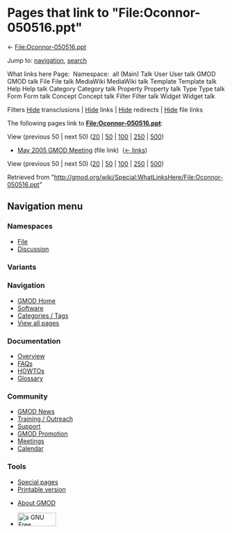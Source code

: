<div id="mw-page-base" class="noprint">

</div>

<div id="mw-head-base" class="noprint">

</div>

<div id="content" class="mw-body" role="main">

<span id="top"></span>

<div id="mw-js-message" style="display:none;">

</div>



# <span dir="auto">Pages that link to "File:Oconnor-050516.ppt"</span>

<div id="bodyContent">

<div id="contentSub">

←
[File:Oconnor-050516.ppt](/wiki/File:Oconnor-050516.ppt "File:Oconnor-050516.ppt")

</div>

<div id="jump-to-nav" class="mw-jump">

Jump to: [navigation](#mw-navigation), [search](#p-search)

</div>

<div id="mw-content-text">

What links here Page:  Namespace:  all (Main) Talk User User talk GMOD
GMOD talk File File talk MediaWiki MediaWiki talk Template Template talk
Help Help talk Category Category talk Property Property talk Type Type
talk Form Form talk Concept Concept talk Filter Filter talk Widget
Widget talk

Filters
[Hide](/mediawiki/index.php?title=Special:WhatLinksHere/File:Oconnor-050516.ppt&hidetrans=1 "Special:WhatLinksHere/File:Oconnor-050516.ppt")
transclusions \|
[Hide](/mediawiki/index.php?title=Special:WhatLinksHere/File:Oconnor-050516.ppt&hidelinks=1 "Special:WhatLinksHere/File:Oconnor-050516.ppt")
links \|
[Hide](/mediawiki/index.php?title=Special:WhatLinksHere/File:Oconnor-050516.ppt&hideredirs=1 "Special:WhatLinksHere/File:Oconnor-050516.ppt")
redirects \|
[Hide](/mediawiki/index.php?title=Special:WhatLinksHere/File:Oconnor-050516.ppt&hideimages=1 "Special:WhatLinksHere/File:Oconnor-050516.ppt")
file links

The following pages link to
**[File:Oconnor-050516.ppt](/wiki/File:Oconnor-050516.ppt "File:Oconnor-050516.ppt")**:

View (previous 50 \| next 50)
([20](/mediawiki/index.php?title=Special:WhatLinksHere/File:Oconnor-050516.ppt&limit=20 "Special:WhatLinksHere/File:Oconnor-050516.ppt")
\|
[50](/mediawiki/index.php?title=Special:WhatLinksHere/File:Oconnor-050516.ppt&limit=50 "Special:WhatLinksHere/File:Oconnor-050516.ppt")
\|
[100](/mediawiki/index.php?title=Special:WhatLinksHere/File:Oconnor-050516.ppt&limit=100 "Special:WhatLinksHere/File:Oconnor-050516.ppt")
\|
[250](/mediawiki/index.php?title=Special:WhatLinksHere/File:Oconnor-050516.ppt&limit=250 "Special:WhatLinksHere/File:Oconnor-050516.ppt")
\|
[500](/mediawiki/index.php?title=Special:WhatLinksHere/File:Oconnor-050516.ppt&limit=500 "Special:WhatLinksHere/File:Oconnor-050516.ppt"))

- [May 2005 GMOD
  Meeting](/wiki/May_2005_GMOD_Meeting "May 2005 GMOD Meeting") (file
  link) ‎ <span class="mw-whatlinkshere-tools">([←
  links](/mediawiki/index.php?title=Special:WhatLinksHere&target=May+2005+GMOD+Meeting "Special:WhatLinksHere"))</span>

View (previous 50 \| next 50)
([20](/mediawiki/index.php?title=Special:WhatLinksHere/File:Oconnor-050516.ppt&limit=20 "Special:WhatLinksHere/File:Oconnor-050516.ppt")
\|
[50](/mediawiki/index.php?title=Special:WhatLinksHere/File:Oconnor-050516.ppt&limit=50 "Special:WhatLinksHere/File:Oconnor-050516.ppt")
\|
[100](/mediawiki/index.php?title=Special:WhatLinksHere/File:Oconnor-050516.ppt&limit=100 "Special:WhatLinksHere/File:Oconnor-050516.ppt")
\|
[250](/mediawiki/index.php?title=Special:WhatLinksHere/File:Oconnor-050516.ppt&limit=250 "Special:WhatLinksHere/File:Oconnor-050516.ppt")
\|
[500](/mediawiki/index.php?title=Special:WhatLinksHere/File:Oconnor-050516.ppt&limit=500 "Special:WhatLinksHere/File:Oconnor-050516.ppt"))

</div>

<div class="printfooter">

Retrieved from
"<http://gmod.org/wiki/Special:WhatLinksHere/File:Oconnor-050516.ppt>"

</div>

<div id="catlinks" class="catlinks catlinks-allhidden">

</div>

<div class="visualClear">

</div>

</div>

</div>

<div id="mw-navigation">

## Navigation menu

<div id="mw-head">



<div id="left-navigation">

<div id="p-namespaces" class="vectorTabs" role="navigation"
aria-labelledby="p-namespaces-label">

### Namespaces

- <span id="ca-nstab-image"><a href="/wiki/File:Oconnor-050516.ppt" accesskey="c"
  title="View the file page [c]">File</a></span>
- <span id="ca-talk"><a
  href="/mediawiki/index.php?title=File_talk:Oconnor-050516.ppt&amp;action=edit&amp;redlink=1"
  accesskey="t"
  title="Discussion about the content page [t]">Discussion</a></span>

</div>

<div id="p-variants" class="vectorMenu emptyPortlet" role="navigation"
aria-labelledby="p-variants-label">

### 

### Variants[](#)

<div class="menu">

</div>

</div>

</div>

<div id="right-navigation">





</div>



</div>

</div>

</div>

<div id="mw-panel">

<div id="p-logo" role="banner">

<a href="/wiki/Main_Page"
style="background-image: url(http://gmod.org/images/GMOD-cogs.png);"
title="Visit the main page"></a>

</div>

<div id="p-Navigation" class="portal" role="navigation"
aria-labelledby="p-Navigation-label">

### Navigation

<div class="body">

- <span id="n-GMOD-Home">[GMOD Home](/wiki/Main_Page)</span>
- <span id="n-Software">[Software](/wiki/GMOD_Components)</span>
- <span id="n-Categories-.2F-Tags">[Categories /
  Tags](/wiki/Categories)</span>
- <span id="n-View-all-pages">[View all
  pages](/wiki/Special:AllPages)</span>

</div>

</div>

<div id="p-Documentation" class="portal" role="navigation"
aria-labelledby="p-Documentation-label">

### Documentation

<div class="body">

- <span id="n-Overview">[Overview](/wiki/Overview)</span>
- <span id="n-FAQs">[FAQs](/wiki/Category:FAQ)</span>
- <span id="n-HOWTOs">[HOWTOs](/wiki/Category:HOWTO)</span>
- <span id="n-Glossary">[Glossary](/wiki/Glossary)</span>

</div>

</div>

<div id="p-Community" class="portal" role="navigation"
aria-labelledby="p-Community-label">

### Community

<div class="body">

- <span id="n-GMOD-News">[GMOD News](/wiki/GMOD_News)</span>
- <span id="n-Training-.2F-Outreach">[Training /
  Outreach](/wiki/Training_and_Outreach)</span>
- <span id="n-Support">[Support](/wiki/Support)</span>
- <span id="n-GMOD-Promotion">[GMOD
  Promotion](/wiki/GMOD_Promotion)</span>
- <span id="n-Meetings">[Meetings](/wiki/Meetings)</span>
- <span id="n-Calendar">[Calendar](/wiki/Calendar)</span>

</div>

</div>

<div id="p-tb" class="portal" role="navigation"
aria-labelledby="p-tb-label">

### Tools

<div class="body">

- <span id="t-specialpages"><a href="/wiki/Special:SpecialPages" accesskey="q"
  title="A list of all special pages [q]">Special pages</a></span>
- <span id="t-print"><a
  href="/mediawiki/index.php?title=Special:WhatLinksHere/File:Oconnor-050516.ppt&amp;printable=yes"
  rel="alternate" accesskey="p"
  title="Printable version of this page [p]">Printable version</a></span>

</div>

</div>

</div>

</div>

<div id="footer" role="contentinfo">

- <span id="footer-places-about">[About
  GMOD](/wiki/GMOD:About "GMOD:About")</span>

<!-- -->

- <span id="footer-copyrightico">[<img src="http://www.gnu.org/graphics/gfdl-logo-small.png" width="88"
  height="31" alt="a GNU Free Documentation License" />](http://www.gnu.org/licenses/fdl-1.3.html)</span>


<div style="clear:both">

</div>

</div>
